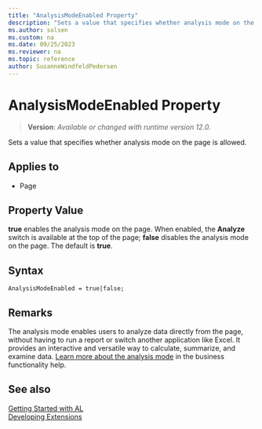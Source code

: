 ```yaml
---
title: "AnalysisModeEnabled Property"
description: "Sets a value that specifies whether analysis mode on the page is allowed."
ms.author: solsen
ms.custom: na
ms.date: 09/25/2023
ms.reviewer: na
ms.topic: reference
author: SusanneWindfeldPedersen
---
```

[//]: # (START>DO_NOT_EDIT)
[//]: # (IMPORTANT:Do not edit any of the content between here and the END>DO_NOT_EDIT.)
[//]: # (Any modifications should be made in the .xml files in the ModernDev repo.)
# AnalysisModeEnabled Property
> **Version**: _Available or changed with runtime version 12.0._

Sets a value that specifies whether analysis mode on the page is allowed.

## Applies to
-   Page

[//]: # (IMPORTANT: END>DO_NOT_EDIT)

## Property Value  

**true** enables the analysis mode on the page. When enabled, the **Analyze** switch is available at the top of the page; **false** disables the analysis mode on the page. The default is **true**.  

## Syntax

```AL
AnalysisModeEnabled = true|false;
```

## Remarks

The analysis mode enables users to analyze data directly from the page, without having to run a report or switch another application like Excel. It provides an interactive and versatile way to calculate, summarize, and examine data. [Learn more about the analysis mode](/dynamics365/business-central/analysis-mode) in the business functionality help.

## See also
[Getting Started with AL](../devenv-get-started.md)  
[Developing Extensions](../devenv-dev-overview.md)  